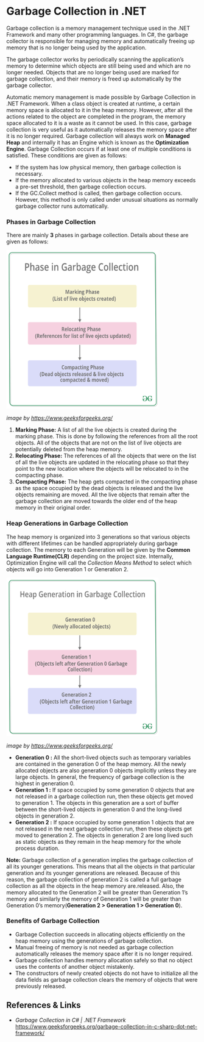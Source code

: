 # Garbage Collection in .NET

Garbage collection is a memory management technique used in the .NET Framework and many other programming languages. In C#, the garbage collector is responsible for managing memory and automatically freeing up memory that is no longer being used by the application.

The garbage collector works by periodically scanning the application’s memory to determine which objects are still being used and which are no longer needed. Objects that are no longer being used are marked for garbage collection, and their memory is freed up automatically by the garbage collector.

Automatic memory management is made possible by Garbage Collection in .NET Framework. When a class object is created at runtime, a certain memory space is allocated to it in the heap memory. However, after all the actions related to the object are completed in the program, the memory space allocated to it is a waste as it cannot be used. In this case, garbage collection is very useful as it automatically releases the memory space after it is no longer required. 
Garbage collection will always work on **Managed Heap** and internally it has an Engine which is known as the **Optimization Engine**. Garbage Collection occurs if at least one of multiple conditions is satisfied. These conditions are given as follows:

* If the system has low physical memory, then garbage collection is necessary.
* If the memory allocated to various objects in the heap memory exceeds a pre-set threshold, then garbage collection occurs.
* If the GC.Collect method is called, then garbage collection occurs. However, this method is only called under unusual situations as normally garbage collector runs automatically.

### Phases in Garbage Collection

There are mainly **3** phases in garbage collection. Details about these are given as follows: 

<img src="image1.png" width="400">

*image by https://www.geeksforgeeks.org/*

1. **Marking Phase:** A list of all the live objects is created during the marking phase. This is done by following the references from all the root objects. All of the objects that are not on the list of live objects are potentially deleted from the heap memory.
2. **Relocating Phase:** The references of all the objects that were on the list of all the live objects are updated in the relocating phase so that they point to the new location where the objects will be relocated to in the compacting phase.
3. **Compacting Phase:** The heap gets compacted in the compacting phase as the space occupied by the dead objects is released and the live objects remaining are moved. All the live objects that remain after the garbage collection are moved towards the older end of the heap memory in their original order. 

### Heap Generations in Garbage Collection

The heap memory is organized into 3 generations so that various objects with different lifetimes can be handled appropriately during garbage collection. The memory to each Generation will be given by the **Common Language Runtime(CLR)** depending on the project size. Internally, Optimization Engine will call the *Collection Means Method* to select which objects will go into Generation 1 or Generation 2.

<img src="image2.png" width="400">

*image by https://www.geeksforgeeks.org/*

* **Generation 0 :** All the short-lived objects such as temporary variables are contained in the generation 0 of the heap memory. All the newly allocated objects are also generation 0 objects implicitly unless they are large objects. In general, the frequency of garbage collection is the highest in generation 0.
* **Generation 1 :** If space occupied by some generation 0 objects that are not released in a garbage collection run, then these objects get moved to generation 1. The objects in this generation are a sort of buffer between the short-lived objects in generation 0 and the long-lived objects in generation 2.
* **Generation 2 :** If space occupied by some generation 1 objects that are not released in the next garbage collection run, then these objects get moved to generation 2. The objects in generation 2 are long lived such as static objects as they remain in the heap memory for the whole process duration.

**Note:** Garbage collection of a generation implies the garbage collection of all its younger generations. This means that all the objects in that particular generation and its younger generations are released. Because of this reason, the garbage collection of generation 2 is called a full garbage collection as all the objects in the heap memory are.released. Also, the memory allocated to the Generation 2 will be greater than Generation 1’s memory and similarly the memory of Generation 1 will be greater than Generation 0’s memory(**Generation 2 > Generation 1 > Generation 0**).

### Benefits of Garbage Collection

* Garbage Collection succeeds in allocating objects efficiently on the heap memory using the generations of garbage collection.
* Manual freeing of memory is not needed as garbage collection automatically releases the memory space after it is no longer required.
* Garbage collection handles memory allocation safely so that no object uses the contents of another object mistakenly.
* The constructors of newly created objects do not have to initialize all the data fields as garbage collection clears the memory of objects that were previously released.

## References & Links

* *Garbage Collection in C# | .NET Framework* https://www.geeksforgeeks.org/garbage-collection-in-c-sharp-dot-net-framework/